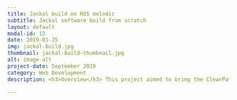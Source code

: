 ```yaml
---
title: Jackal build on ROS melodic
subtitle: Jackal software build from scratch
layout: default
modal-id: 12
date: 2019-01-25
img: jackal-build.jpg
thumbnail: jackal-build-thumbnail.jpg
alt: image-alt
project-date: September 2019
category: Web Development
description: <h3>Overview</h3> This project aimed to bring the ClearPath Jackal up to a running state along with a Velodyne LIDAR on ROS melodic (which at the time of writing is not supported by ClearPath). ClearPath has a release image with all the necessary set up for ROS kinetic but not for ROS melodic yet, as such some packages had to be built from source and certain issues (such as networking and udev rules) had to be trouble shot. <br> To see a comprehensive walk-through visit <a href="https://github.com/robo-jordo/jackal_melodic_bringup">jackal_melodic_bringup.</a><br> <br> <h3>Brief process</h3> <br> <h5>Wireless Network set up</h5> In order to allow easy and reliable connection to the jackal, A dedicated wireless router was set up. The router was set up to bind the mac addresses of my laptop and the Jackal to static IP addresses on the router. This allowes for setting static IPs to match a hostname in the /etc/hosts files on both the laptop and the Jackal for easy hostname resolution. <h5>ROS install and packages</h5> Since the Jackal is running Ubuntu 18.04 the installation of ROS melodic is very straight forward using apt-get. After ROS melodic is installed most of the packages needed for the Jackal are available as melodic packages through apt-get with the exception of the <a href="https://github.com/jackal/jackal">jackal</a> and <a href="https://github.com/jackal/jackal_robot">jackal_robot</a> packages. These packages need to be built from source. Building these packages from source is also relatively straight forward, they can be cloned into a catkin workspace on the Jackal, they have all the dependencies properly listed so rosdep can be run first to build all the dependencies of both packages. Once all the dependencies for these packages have been installed simply running catkin_make should build these two packages from scratch without any problems. <br> Running Gazebo simulations of the Jackal can be done on your computer. The <a href="http://www.clearpathrobotics.com/assets/guides/jackal/">Clearpath tutorials</a>  are very helpful in setting up these simulations. <h5>ROS over the network</h5> A single ROS master can be shared between the Jackal and your local computer if they are the same network. This is helpful in visualizing data while running the Jackal in headless mode. In order to achieve this the ROS_MASTER_URI and ROS_HOSTNAME environment variables need to be set properly on the Jackal and your local computer. <h5>Communication between Jackal and motor board</h5> Some system debugging needed to be done in order to get the Jackal communicating with the motor driver board. This is owing to a udev rule that creates a device in /dev called jackal. This udev rule needs to be implemented and then the ClearPath nodes for the Jackal will be able to send and receive data from the motor board. <h5>Interfacing with the LIDAR</h5> In order to interface with VLP-16 LIDAR the Jackal needs to be set up to communicate over the correct network interface. The velodyne documentation provides an IP address for the LIDAR. By setting the Jackals static IP address to be in the same range as the LIDAR, it will be able to read information from the LIDAR on the LIDARs IP. This is achieved by setting the static IP for the relevant network interface in the /etc/network/interfaces file. Once the Jackal is set up correctly you can ping the IP address of the lidar to check that they can connect and you can view the Velodyne LIDAR portal by visiting the IP address of the LIDAR through a browser if you still have a screen connected to the Jackal computer. The point cloud data can then be published to ROS topics by installing the ros-melodic-velodyne-pointcloud package from apt-get and using the VLP16_points.launch launch file. In addition a static tf transform needs to be established from the "base_link" of the Jackal to the "velodyne" link. <h5>Booting into a working state</h5> In order for the Jackal to boot into a working state, systemd services can be implemented to launch the relevant ROS nodes for moving the Jackal and get blue-tooth into a state to connect with the PS3 remote. This can also be used to set up the relevant tf static transforms and bring up the Velodyne nodes. <br><br> <h3> Useful packages and set up</h3> Once the Jackal has been set up fully the 3D lidar can be compressed to a laserscan using the ros-melodic-pointcloud-to-laserscan package from apt-get. This allows all the examples included in the <a href="http://www.clearpathrobotics.com/assets/guides/jackal/">Jackal simulation tutorials</a> to be run on the real Jackal. Along with this full 3D mapping can be done with the 3D LIDAR by using the octomap package. <br> Some examples of the above capabilities running can be seen here. <div align="center"><iframe width="560" height="315" src="https://www.youtube-nocookie.com/embed/rl_qqtuZsGw" frameborder="0" allow="accelerometer; autoplay; encrypted-media; gyroscope; picture-in-picture" allowfullscreen></iframe></div><br><br>To see more you can visit <a href="https://github.com/robo-jordo/jackal_melodic_bringup">Jackal melodic bringup</a>

---
```

